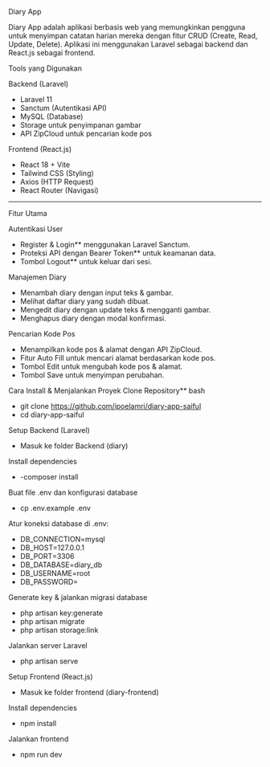Diary App

Diary App adalah aplikasi berbasis web yang memungkinkan pengguna untuk menyimpan catatan harian mereka dengan fitur CRUD (Create, Read, Update, Delete). Aplikasi ini menggunakan Laravel sebagai backend dan React.js sebagai frontend.

Tools yang Digunakan

 Backend (Laravel)
- Laravel 11
- Sanctum (Autentikasi API)
- MySQL (Database)
- Storage untuk penyimpanan gambar
- API ZipCloud untuk pencarian kode pos

 Frontend (React.js)
- React 18 + Vite
- Tailwind CSS (Styling)
- Axios (HTTP Request)
- React Router (Navigasi)

---

 Fitur Utama

Autentikasi User
- Register & Login** menggunakan Laravel Sanctum.
- Proteksi API dengan Bearer Token** untuk keamanan data.
- Tombol Logout** untuk keluar dari sesi.

Manajemen Diary
- Menambah diary dengan input teks & gambar.
- Melihat daftar diary yang sudah dibuat.
- Mengedit diary dengan update teks & mengganti gambar.
- Menghapus diary dengan modal konfirmasi.

Pencarian Kode Pos
- Menampilkan kode pos & alamat dengan API ZipCloud.
- Fitur Auto Fill untuk mencari alamat berdasarkan kode pos.
- Tombol Edit untuk mengubah kode pos & alamat.
- Tombol Save untuk menyimpan perubahan.



Cara Install & Menjalankan Proyek
Clone Repository**
bash
- git clone https://github.com/ipoelamri/diary-app-saiful
- cd diary-app-saiful

Setup Backend (Laravel)

- Masuk ke folder Backend (diary)

Install dependencies
- -composer install

Buat file .env dan konfigurasi database
- cp .env.example .env

Atur koneksi database di .env:
- DB_CONNECTION=mysql
- DB_HOST=127.0.0.1
- DB_PORT=3306
- DB_DATABASE=diary_db
- DB_USERNAME=root
- DB_PASSWORD=

Generate key & jalankan migrasi database
- php artisan key:generate
- php artisan migrate
- php artisan storage:link

Jalankan server Laravel
- php artisan serve


Setup Frontend (React.js)

- Masuk ke folder frontend (diary-frontend)

Install dependencies
- npm install

Jalankan frontend
- npm run dev
